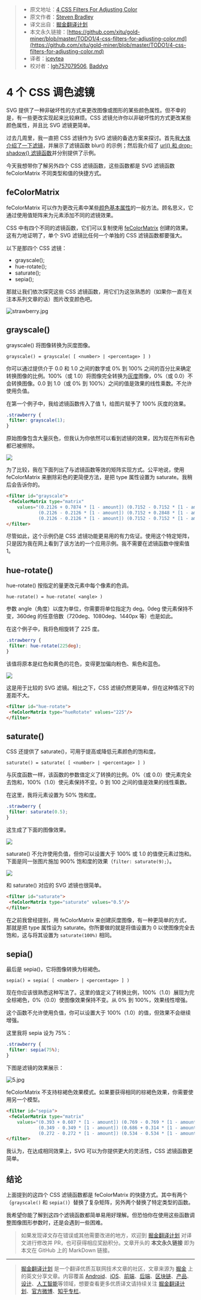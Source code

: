 > * 原文地址：[4 CSS Filters For Adjusting Color](https://vanseodesign.com/css/4-css-filters-for-adjusting-color/)
> * 原文作者：[Steven Bradley](https://www.vanseodesign.com/about/) 
> * 译文出自：[掘金翻译计划](https://github.com/xitu/gold-miner)
> * 本文永久链接：[https://github.com/xitu/gold-miner/blob/master/TODO1/4-css-filters-for-adjusting-color.md](https://github.com/xitu/gold-miner/blob/master/TODO1/4-css-filters-for-adjusting-color.md)
> * 译者：[iceytea](https://github.com/iceytea)
> * 校对者：[lgh757079506](https://github.com/lgh757079506), [Baddyo](https://github.com/Baddyo)

# 4 个 CSS 调色滤镜

SVG 提供了一种非破坏性的方式来更改图像或图形的某些颜色属性。但不幸的是，有一些更改实现起来比较麻烦。CSS 滤镜允许你以非破坏性的方式更改某些颜色属性，并且比 SVG 滤镜更简单。

过去几周里，我一直把 CSS 滤镜作为 SVG 滤镜的备选方案来探讨。首先我[大体介绍了一下滤镜](http://vanseodesign.com/css/css-filters-introduction/)，并展示了滤镜函数 blur() 的示例；然后我介绍了 [url() 和 drop-shadow() 滤镜函数](http://vanseodesign.com/css/drop-shadow-filter/)并分别提供了示例。

今天我想带你了解另外四个 CSS 滤镜函数，这些函数都是 SVG 滤镜函数 feColorMatrix 不同类型和值的快捷方式。

## feColorMatrix

feColorMatrix 可以作为更改元素中某些[颜色基本属性](http://vanseodesign.com/web-design/hue-saturation-and-lightness/)的一般方法。顾名思义，它通过使用值矩阵来为元素添加不同的滤镜效果。

CSS 中有四个不同的滤镜函数，它们可以复制使用 [feColorMatrix](http://vanseodesign.com/web-design/svg-filter-primitives-fecolormatrix/) 创建的效果。这有力地证明了，单个 SVG 滤镜比任何一个单独的 CSS 滤镜函数都要强大。

以下是那四个 CSS 滤镜：

- grayscale();
- hue-rotate();
- saturate();
- sepia();

那就让我们依次探究这些 CSS 滤镜函数，用它们为这张熟悉的（如果你一直在关注本系列文章的话）图片改变颜色吧。

![strawberry.jpg](https://i.loli.net/2019/06/11/5cfe904a4ed7316962.jpg)

## grayscale()

grayscale() 将图像转换为灰度图像。

```
grayscale() = grayscale( [ <number> | <percentage> ] )
```

你可以通过提供介于 0.0 和 1.0 之间的数字或 0% 到 100% 之间的百分比来确定转换图像的比例。100%（或 1.0）将图像完全转换为[灰度](http://vanseodesign.com/web-design/luminance-working-in-grayscale/)图像，0%（或 0.0）不会转换图像。0.0 到 1.0（或 0% 到 100%）之间的值是效果的线性乘数。不允许使用负值。

在第一个例子中，我给滤镜函数传入了值 1，给图片赋予了 100% 灰度的效果。

```css
.strawberry {
 filter: grayscale(1);
}
```

原始图像包含大量灰色，但我认为你依然可以看到滤镜的效果，因为现在所有彩色都已被擦除。

![](https://i.loli.net/2019/06/11/5cfe8f0c2a04c14602.jpg)

为了比较，我在下面列出了与滤镜函数等效的矩阵实现方式。公平地说，使用 feColorMatrix 来删除彩色的更简便方法，是把 type 属性设置为 saturate。我稍后会告诉你的。

```html
<filter id="grayscale">
 <feColorMatrix type="matrix"
    values="(0.2126 + 0.7874 * [1 - amount]) (0.7152 - 0.7152 * [1 - amount]) (0.0722 - 0.0722 * [1 - amount]) 0 0
            (0.2126 - 0.2126 * [1 - amount]) (0.7152 + 0.2848 * [1 - amount]) (0.0722 - 0.0722 * [1 - amount]) 0 0
            (0.2126 - 0.2126 * [1 - amount]) (0.7152 - 0.7152 * [1 - amount]) (0.0722 + 0.9278 * [1 - amount]) 0 0 0 0 0 1 0"/>
</filter>
```

尽管如此，这个示例仍是 CSS 滤镜功能更易用的有力佐证。使用这个特定矩阵，只是因为我在网上看到了该方法的一个应用示例。我不需要在滤镜函数中搜索值 1。

## hue-rotate()

hue-rotate() 按指定的量更改元素中每个像素的色调。

```
hue-rotate() = hue-rotate( <angle> )
```

参数 angle（角度）以度为单位，你需要将单位指定为 deg。0deg 使元素保持不变，360deg 的任意倍数（720deg、1080deg、1440px 等）也是如此。

在这个例子中，我将色相旋转了 225 度。

```css
.strawberry {
 filter: hue-rotate(225deg);
}
```

该值将原本是红色和黄色的花色，变得更加偏向粉色、紫色和蓝色。

![](https://i.loli.net/2019/06/11/5cfe8f0c2bf0c97252.jpg)

这是用于比较的 SVG 滤镜。相比之下，CSS 滤镜仍然更简单，但在这种情况下的差距不大。

```html
<filter id="hue-rotate">
 <feColorMatrix type="hueRotate" values="225"/>
</filter>
```

## saturate()

CSS 还提供了 saturate()，可用于提高或降低元素颜色的饱和度。

```
saturate() = saturate( [ <number> | <percentage> ] )
```

与灰度函数一样，该函数的参数值定义了转换的比例。0%（或 0.0）使元素完全去饱和，100%（1.0）使元素保持不变。0 到 100 之间的值是效果的线性乘数。

在这里，我将元素设置为 50% 饱和度。

```css
.strawberry {
 filter: saturate(0.5);
}
```

这生成了下面的图像效果。

![](https://i.loli.net/2019/06/11/5cfe8f0c2dd0b48070.jpg)

saturate() 不允许使用负值，但你可以设置大于 100% 或 1.0 的值使元素过饱和。下面是同一张图片施加 900% 饱和度的效果（`filter: saturate(9);`）。

![](https://i.loli.net/2019/06/11/5cfe8f0d1d1d649096.jpg)

和 saturate() 对应的 SVG 滤镜也很简单。

```html
<filter id="saturate">
 <feColorMatrix type="saturate" values="0.5"/>
</filter>
```

在之前我曾经提到，用 feColorMatrix 来创建灰度图像，有一种更简单的方式，那就是把 type 属性设为 saturate。你所要做的就是将值设置为 0 以使图像完全去饱和，这与将其设置为 `saturate(100%)` 相同。

## sepia()

最后是 sepia()，它将图像转换为棕褐色。

```
sepia() = sepia( [ <number> | <percentage> ] )
```

现在你应该很熟悉这种写法了。这里的值定义了转换比例，100%（1.0）展现为完全棕褐色，0%（0.0）使图像效果保持不变。从 0% 到 100%，效果线性增强。

这个函数不允许使用负值，你可以设置大于 100%（1.0）的值，但效果不会继续增强。

这里我将 sepia 设为 75%：

```css
.strawberry {
 filter: sepia(75%);
}
```

下图是滤镜的效果展示：

![5.jpg](https://i.loli.net/2019/06/11/5cfe8f0d12a1a21806.jpg)

feColorMatrix 不支持棕褐色效果模式。如果要获得相同的棕褐色效果，你需要使用另一个模型。

```html
<filter id="sepia">
 <feColorMatrix type="matrix"
    values="(0.393 + 0.607 * [1 - amount]) (0.769 - 0.769 * [1 - amount]) (0.189 - 0.189 * [1 - amount]) 0 0
            (0.349 - 0.349 * [1 - amount]) (0.686 + 0.314 * [1 - amount]) (0.168 - 0.168 * [1 - amount]) 0 0
            (0.272 - 0.272 * [1 - amount]) (0.534 - 0.534 * [1 - amount]) (0.131 + 0.869 * [1 - amount]) 0 0 0 0 0 1 0"/>
</filter>
```

我认为，在达成相同效果上，SVG 可以为你提供更大的灵活性，CSS 滤镜函数更简单。

## 结论

上面提到的这四个 CSS 滤镜函数都是 feColorMatrix 的快捷方式。其中有两个（`grayscale()` 和 `sepia()`）替换了复杂矩阵，另外两个替换了特定类型的函数。

我希望你能了解到这四个滤镜函数都简单易用好理解。但恐怕你在使用这些函数调整图像图形参数时，还是会遇到一些困难。

> 如果发现译文存在错误或其他需要改进的地方，欢迎到 [掘金翻译计划](https://github.com/xitu/gold-miner) 对译文进行修改并 PR，也可获得相应奖励积分。文章开头的 **本文永久链接** 即为本文在 GitHub 上的 MarkDown 链接。

---

> [掘金翻译计划](https://github.com/xitu/gold-miner) 是一个翻译优质互联网技术文章的社区，文章来源为 [掘金](https://juejin.im) 上的英文分享文章。内容覆盖 [Android](https://github.com/xitu/gold-miner#android)、[iOS](https://github.com/xitu/gold-miner#ios)、[前端](https://github.com/xitu/gold-miner#前端)、[后端](https://github.com/xitu/gold-miner#后端)、[区块链](https://github.com/xitu/gold-miner#区块链)、[产品](https://github.com/xitu/gold-miner#产品)、[设计](https://github.com/xitu/gold-miner#设计)、[人工智能](https://github.com/xitu/gold-miner#人工智能)等领域，想要查看更多优质译文请持续关注 [掘金翻译计划](https://github.com/xitu/gold-miner)、[官方微博](http://weibo.com/juejinfanyi)、[知乎专栏](https://zhuanlan.zhihu.com/juejinfanyi)。
